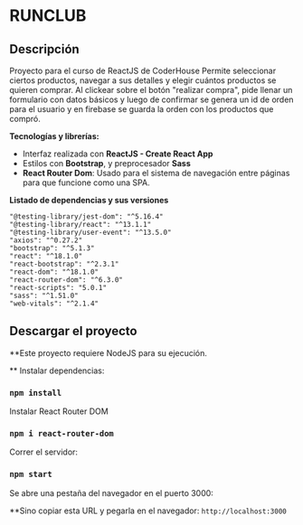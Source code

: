 # RUNCLUB

## Descripción

Proyecto para el curso de ReactJS de CoderHouse
Permite seleccionar ciertos productos, navegar a sus detalles y elegir cuántos productos se quieren comprar.
Al clickear sobre el botón "realizar compra", pide llenar un formulario con datos básicos y luego de confirmar
se genera un id de orden para el usuario y en firebase se guarda la orden con los productos que compró.

**Tecnologías y librerías:**

- Interfaz realizada con **ReactJS - Create React App**
- Estilos con **Bootstrap**, y preprocesador **Sass**
- **React Router Dom**: Usado para el sistema de navegación entre páginas para que funcione como una SPA.

**Listado de dependencias y sus versiones**

    "@testing-library/jest-dom": "^5.16.4"
    "@testing-library/react": "^13.1.1"
    "@testing-library/user-event": "^13.5.0"
    "axios": "^0.27.2"
    "bootstrap": "^5.1.3"
    "react": "^18.1.0"
    "react-bootstrap": "^2.3.1"
    "react-dom": "^18.1.0"
    "react-router-dom": "^6.3.0"
    "react-scripts": "5.0.1"
    "sass": "^1.51.0"
    "web-vitals": "^2.1.4"

## Descargar el proyecto

**Este proyecto requiere NodeJS para su ejecución.


** Instalar dependencias:

### `npm install`


Instalar React Router DOM

### `npm i react-router-dom`


Correr el servidor:

### `npm start`


Se abre una pestaña del navegador en el puerto 3000:

**Sino copiar esta URL y pegarla en el navegador: `http://localhost:3000`
